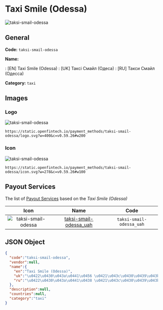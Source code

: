 
# Taxi Smile (Odessa) 
![taksi-smail-odessa](https://static.openfintech.io/payment_methods/taksi-smail-odessa/logo.svg?w=400&c=v0.59.26#w200)  

## General 
**Code:** `taksi-smail-odessa` 
 
**Name:** 
 
:	[EN] Taxi Smile (Odessa) 
:	[UK] Таксі Смайл (Одеса) 
:	[RU] Такси Смайл (Одесса) 
 
**Category:** `taxi` 
 

## Images 

### Logo 
![taksi-smail-odessa](https://static.openfintech.io/payment_methods/taksi-smail-odessa/logo.svg?w=400&c=v0.59.26#w200)  

```
https://static.openfintech.io/payment_methods/taksi-smail-odessa/logo.svg?w=400&c=v0.59.26#w200
```  

### Icon 
![taksi-smail-odessa](https://static.openfintech.io/payment_methods/taksi-smail-odessa/icon.svg?w=278&c=v0.59.26#w100)  

```
https://static.openfintech.io/payment_methods/taksi-smail-odessa/icon.svg?w=278&c=v0.59.26#w100
```  

## Payout Services 
 
The list of [Payout Services](/payout-services/) based on the _Taxi Smile (Odessa)_ 

|Icon|Name|Code| 
|:---:|:---:|:---:| 
|![taksi-smail-odessa](https://static.openfintech.io/payout_methods/taksi-smail-odessa/icon.svg?w=278&c=v0.59.26#w40) |[taksi-smail-odessa_uah](/payout-services/taksi-smail-odessa_uah/)|`taksi-smail-odessa_uah`| 
 

## JSON Object 

```json
{
  "code":"taksi-smail-odessa",
  "vendor":null,
  "name":{
    "en":"Taxi Smile (Odessa)",
    "uk":"\u0422\u0430\u043a\u0441\u0456 \u0421\u043c\u0430\u0439\u043b (\u041e\u0434\u0435\u0441\u0430)",
    "ru":"\u0422\u0430\u043a\u0441\u0438 \u0421\u043c\u0430\u0439\u043b (\u041e\u0434\u0435\u0441\u0441\u0430)"
  },
  "description":null,
  "countries":null,
  "category":"taxi"
}
```  
